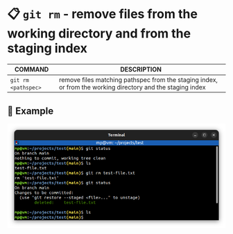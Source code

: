 # 📋 `git rm` - remove files from the working directory and from the staging index

| COMMAND             | DESCRIPTION                                                                                           |
| ------------------- | ----------------------------------------------------------------------------------------------------- |
| `git rm <pathspec>` | remove files matching pathspec from the staging index, or from the working directory and the staging index |

## 📌 Example

![](images/git-rm.png)